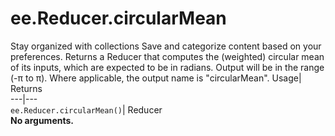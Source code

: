  
#  ee.Reducer.circularMean
Stay organized with collections  Save and categorize content based on your preferences. 
Returns a Reducer that computes the (weighted) circular mean of its inputs, which are expected to be in radians. Output will be in the range (-π to π). Where applicable, the output name is "circularMean". Usage| Returns  
---|---  
`ee.Reducer.circularMean()`| Reducer  
**No arguments.**
